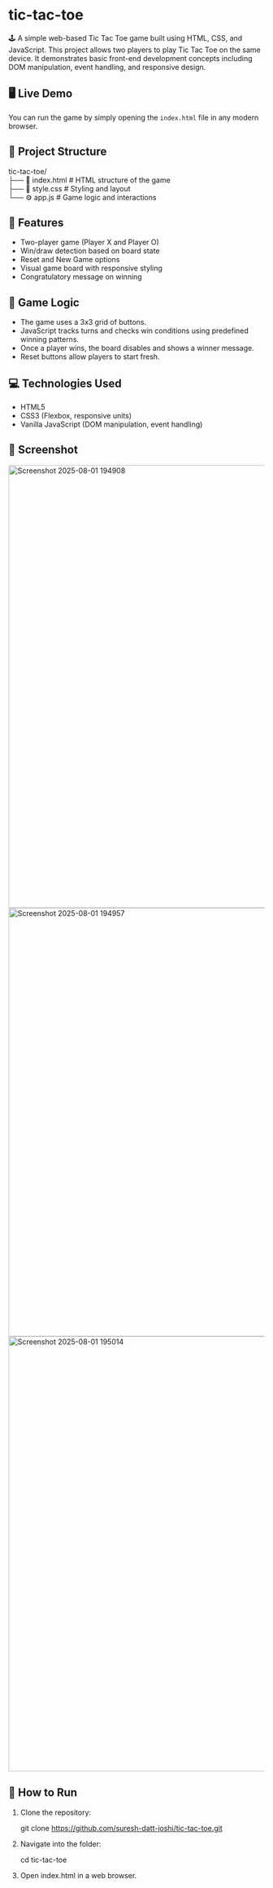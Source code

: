 # tic-tac-toe
🕹️ A simple web-based Tic Tac Toe game built using HTML, CSS, and JavaScript. This project allows two players to play Tic Tac Toe on the same device. It demonstrates basic front-end development concepts including DOM manipulation, event handling, and responsive design.

## 🖥️ Live Demo
You can run the game by simply opening the `index.html` file in any modern browser.

## 📁 Project Structure

tic-tac-toe/  
├── 📄 index.html   # HTML structure of the game  
├── 🎨 style.css    # Styling and layout  
└── ⚙️ app.js       # Game logic and interactions  



## 🚀 Features

- Two-player game (Player X and Player O)
- Win/draw detection based on board state
- Reset and New Game options
- Visual game board with responsive styling
- Congratulatory message on winning

## 🧠 Game Logic

- The game uses a 3x3 grid of buttons.
- JavaScript tracks turns and checks win conditions using predefined winning patterns.
- Once a player wins, the board disables and shows a winner message.
- Reset buttons allow players to start fresh.

## 💻 Technologies Used

- HTML5 
- CSS3 (Flexbox, responsive units)
- Vanilla JavaScript (DOM manipulation, event handling)

## 📸 Screenshot

<img width="1022" height="870" alt="Screenshot 2025-08-01 194908" src="https://github.com/user-attachments/assets/3edf2b8f-0776-4db9-b244-94d082fdbc9b" />

<img width="1014" height="842" alt="Screenshot 2025-08-01 194957" src="https://github.com/user-attachments/assets/0bc5de81-35aa-40c7-9bad-2257cbf9d55d" />

<img width="971" height="855" alt="Screenshot 2025-08-01 195014" src="https://github.com/user-attachments/assets/71cccd38-6cd8-4d75-b7e0-925acfa5f909" />

## 📌 How to Run

1. Clone the repository:

   git clone https://github.com/suresh-datt-joshi/tic-tac-toe.git
   
2. Navigate into the folder:
   
   cd tic-tac-toe
   
4. Open index.html in a web browser.
